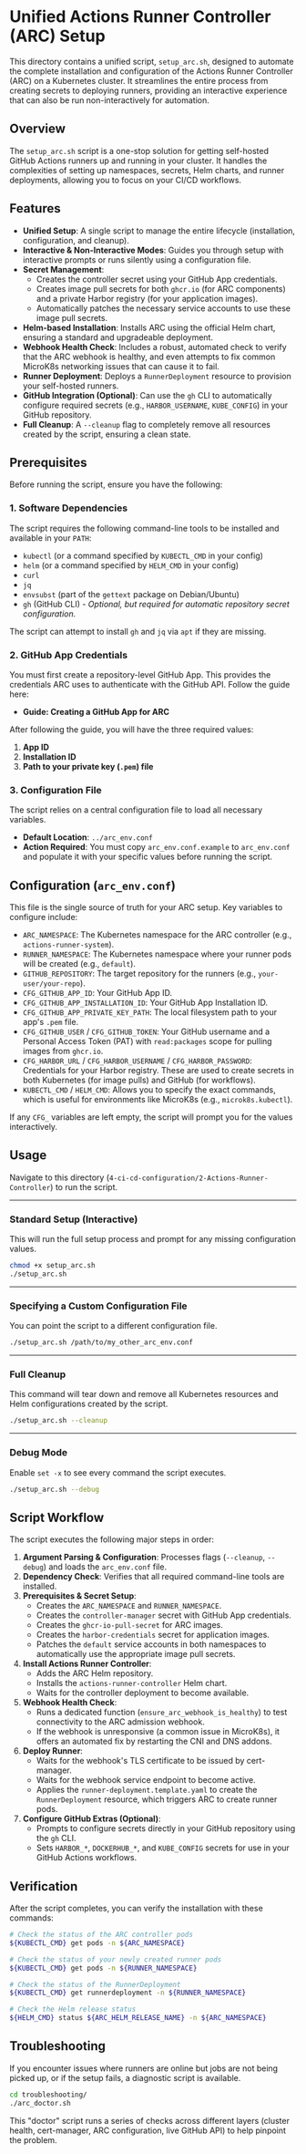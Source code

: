 # Unified Actions Runner Controller (ARC) Setup

This directory contains a unified script, `setup_arc.sh`, designed to automate the complete installation and configuration of the Actions Runner Controller (ARC) on a Kubernetes cluster. It streamlines the entire process from creating secrets to deploying runners, providing an interactive experience that can also be run non-interactively for automation.

## Overview

The `setup_arc.sh` script is a one-stop solution for getting self-hosted GitHub Actions runners up and running in your cluster. It handles the complexities of setting up namespaces, secrets, Helm charts, and runner deployments, allowing you to focus on your CI/CD workflows.

## Features

- **Unified Setup**: A single script to manage the entire lifecycle (installation, configuration, and cleanup).
- **Interactive & Non-Interactive Modes**: Guides you through setup with interactive prompts or runs silently using a configuration file.
- **Secret Management**:
  - Creates the controller secret using your GitHub App credentials.
  - Creates image pull secrets for both `ghcr.io` (for ARC components) and a private Harbor registry (for your application images).
  - Automatically patches the necessary service accounts to use these image pull secrets.
- **Helm-based Installation**: Installs ARC using the official Helm chart, ensuring a standard and upgradeable deployment.
- **Webhook Health Check**: Includes a robust, automated check to verify that the ARC webhook is healthy, and even attempts to fix common MicroK8s networking issues that can cause it to fail.
- **Runner Deployment**: Deploys a `RunnerDeployment` resource to provision your self-hosted runners.
- **GitHub Integration (Optional)**: Can use the `gh` CLI to automatically configure required secrets (e.g., `HARBOR_USERNAME`, `KUBE_CONFIG`) in your GitHub repository.
- **Full Cleanup**: A `--cleanup` flag to completely remove all resources created by the script, ensuring a clean state.

## Prerequisites

Before running the script, ensure you have the following:

### 1. Software Dependencies

The script requires the following command-line tools to be installed and available in your `PATH`:
- `kubectl` (or a command specified by `KUBECTL_CMD` in your config)
- `helm` (or a command specified by `HELM_CMD` in your config)
- `curl`
- `jq`
- `envsubst` (part of the `gettext` package on Debian/Ubuntu)
- `gh` (GitHub CLI) - *Optional, but required for automatic repository secret configuration.*

The script can attempt to install `gh` and `jq` via `apt` if they are missing.

### 2. GitHub App Credentials

You must first create a repository-level GitHub App. This provides the credentials ARC uses to authenticate with the GitHub API. Follow the guide here:

*   **Guide: Creating a GitHub App for ARC**

After following the guide, you will have the three required values:
1.  **App ID**
2.  **Installation ID**
3.  **Path to your private key (`.pem`) file**

### 3. Configuration File

The script relies on a central configuration file to load all necessary variables.

- **Default Location**: `../arc_env.conf`
- **Action Required**: You must copy `arc_env.conf.example` to `arc_env.conf` and populate it with your specific values before running the script.

## Configuration (`arc_env.conf`)

This file is the single source of truth for your ARC setup. Key variables to configure include:

- `ARC_NAMESPACE`: The Kubernetes namespace for the ARC controller (e.g., `actions-runner-system`).
- `RUNNER_NAMESPACE`: The Kubernetes namespace where your runner pods will be created (e.g., `default`).
- `GITHUB_REPOSITORY`: The target repository for the runners (e.g., `your-user/your-repo`).
- `CFG_GITHUB_APP_ID`: Your GitHub App ID.
- `CFG_GITHUB_APP_INSTALLATION_ID`: Your GitHub App Installation ID.
- `CFG_GITHUB_APP_PRIVATE_KEY_PATH`: The local filesystem path to your app's `.pem` file.
- `CFG_GITHUB_USER` / `CFG_GITHUB_TOKEN`: Your GitHub username and a Personal Access Token (PAT) with `read:packages` scope for pulling images from `ghcr.io`.
- `CFG_HARBOR_URL` / `CFG_HARBOR_USERNAME` / `CFG_HARBOR_PASSWORD`: Credentials for your Harbor registry. These are used to create secrets in both Kubernetes (for image pulls) and GitHub (for workflows).
- `KUBECTL_CMD` / `HELM_CMD`: Allows you to specify the exact commands, which is useful for environments like MicroK8s (e.g., `microk8s.kubectl`).

If any `CFG_` variables are left empty, the script will prompt you for the values interactively.

## Usage

Navigate to this directory (`4-ci-cd-configuration/2-Actions-Runner-Controller`) to run the script.

---

### Standard Setup (Interactive)

This will run the full setup process and prompt for any missing configuration values.

```bash
chmod +x setup_arc.sh
./setup_arc.sh
```

---

### Specifying a Custom Configuration File

You can point the script to a different configuration file.

```bash
./setup_arc.sh /path/to/my_other_arc_env.conf
```

---

### Full Cleanup

This command will tear down and remove all Kubernetes resources and Helm configurations created by the script.

```bash
./setup_arc.sh --cleanup
```

---

### Debug Mode

Enable `set -x` to see every command the script executes.

```bash
./setup_arc.sh --debug
```

## Script Workflow

The script executes the following major steps in order:

1.  **Argument Parsing & Configuration**: Processes flags (`--cleanup`, `--debug`) and loads the `arc_env.conf` file.
2.  **Dependency Check**: Verifies that all required command-line tools are installed.
3.  **Prerequisites & Secret Setup**:
    - Creates the `ARC_NAMESPACE` and `RUNNER_NAMESPACE`.
    - Creates the `controller-manager` secret with GitHub App credentials.
    - Creates the `ghcr-io-pull-secret` for ARC images.
    - Creates the `harbor-credentials` secret for application images.
    - Patches the `default` service accounts in both namespaces to automatically use the appropriate image pull secrets.
4.  **Install Actions Runner Controller**:
    - Adds the ARC Helm repository.
    - Installs the `actions-runner-controller` Helm chart.
    - Waits for the controller deployment to become available.
5.  **Webhook Health Check**:
    - Runs a dedicated function (`ensure_arc_webhook_is_healthy`) to test connectivity to the ARC admission webhook.
    - If the webhook is unresponsive (a common issue in MicroK8s), it offers an automated fix by restarting the CNI and DNS addons.
6.  **Deploy Runner**:
    - Waits for the webhook's TLS certificate to be issued by cert-manager.
    - Waits for the webhook service endpoint to become active.
    - Applies the `runner-deployment.template.yaml` to create the `RunnerDeployment` resource, which triggers ARC to create runner pods.
7.  **Configure GitHub Extras (Optional)**:
    - Prompts to configure secrets directly in your GitHub repository using the `gh` CLI.
    - Sets `HARBOR_*`, `DOCKERHUB_*`, and `KUBE_CONFIG` secrets for use in your GitHub Actions workflows.

## Verification

After the script completes, you can verify the installation with these commands:

```bash
# Check the status of the ARC controller pods
${KUBECTL_CMD} get pods -n ${ARC_NAMESPACE}

# Check the status of your newly created runner pods
${KUBECTL_CMD} get pods -n ${RUNNER_NAMESPACE}

# Check the status of the RunnerDeployment
${KUBECTL_CMD} get runnerdeployment -n ${RUNNER_NAMESPACE}

# Check the Helm release status
${HELM_CMD} status ${ARC_HELM_RELEASE_NAME} -n ${ARC_NAMESPACE}
```

## Troubleshooting

If you encounter issues where runners are online but jobs are not being picked up, or if the setup fails, a diagnostic script is available.

```bash
cd troubleshooting/
./arc_doctor.sh
```

This "doctor" script runs a series of checks across different layers (cluster health, cert-manager, ARC configuration, live GitHub API) to help pinpoint the problem.
